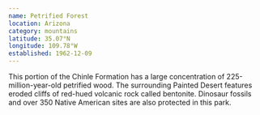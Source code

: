```yaml
---
name: Petrified Forest
location: Arizona
category: mountains
latitude: 35.07°N
longitude: 109.78°W
established: 1962-12-09
---
```


This portion of the Chinle Formation has a large concentration of 225-million-year-old petrified wood. The surrounding Painted Desert features eroded cliffs of red-hued volcanic rock called bentonite. Dinosaur fossils and over 350 Native American sites are also protected in this park.
